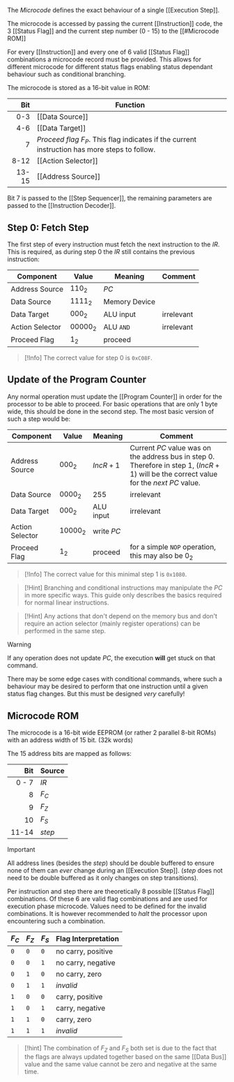 The _Microcode_ defines the exact behaviour of a single [[Execution Step]].

The microcode is accessed by passing the current [[Instruction]] code, the 3 [[Status Flag]] and the current step number (0 - 15) to the [[#Microcode ROM]]

For every [[Instruction]] and every one of 6 valid [[Status Flag]] combinations a microcode record must be provided. This allows for different microcode for different status flags enabling status dependant behaviour such as conditional branching.

The microcode is stored as a 16-bit value in ROM:

|   Bit | Function                                                                                       |
| ----: | ---------------------------------------------------------------------------------------------- |
|   0-3 | [[Data Source]]                                                                                |
|   4-6 | [[Data Target]]                                                                                |
|     7 | _Proceed flag_ $F_P$. This flag indicates if the current instruction has more steps to follow. |
|  8-12 | [[Action Selector]]                                                                            |
| 13-15 | [[Address Source]]                                                                             |
Bit 7 is passed to the [[Step Sequencer]], the remaining parameters are passed to the [[Instruction Decoder]].
## Step 0: Fetch Step
The first step of every instruction must fetch the next instruction to the $IR$. This is required, as during step 0 the $IR$ still contains the previous instruction:

| Component       | Value     | Meaning       | Comment    |
| --------------- | --------- | ------------- | ---------- |
| Address Source  | $110_2$   | $PC$          |            |
| Data Source     | $1111_2$  | Memory Device |            |
| Data Target     | $000_2$   | ALU input     | irrelevant |
| Action Selector | $00000_2$ | ALU `AND`     | irrelevant |
| Proceed Flag    | $1_2$     | proceed       |            |

>[!Info]
>The correct value for step 0 is `0xC08F`.

## Update of the Program Counter
Any normal operation must update the [[Program Counter]] in order for the processor to be able to proceed. For basic operations that are only 1 byte wide, this should be done in the second step. The most basic version of such a step would be:

| Component       | Value     | Meaning    | Comment                                                                                                                                     |
| --------------- | --------- | ---------- | ------------------------------------------------------------------------------------------------------------------------------------------- |
| Address Source  | $000_2$   | $IncR + 1$ | Current $PC$ value was on the address bus in step 0. Therefore in step 1, $(IncR + 1)$ will be the correct value for the _next_ $PC$ value. |
| Data Source     | $0000_2$  | $255$      | irrelevant                                                                                                                                  |
| Data Target     | $000_2$   | ALU input  | irrelevant                                                                                                                                  |
| Action Selector | $10000_2$ | write $PC$ |                                                                                                                                             |
| Proceed Flag    | $1_2$     | proceed    | for a simple `NOP` operation, this may also be $0_2$                                                                                        |

>[!Info]
>The correct value for this minimal step 1 is `0x1080`.

>[!Hint]
>Branching and conditional instructions may manipulate the $PC$ in more specific ways. This guide only describes the basics required for normal linear instructions.

>[!Hint]
Any actions that don't depend on the memory bus and don't require an action selector (mainly register operations) can be performed in the same step.

>[!Warning]
>If any operation does not update $PC$, the execution **will** get stuck on that command.
>
>There may be some edge cases with conditional commands, where such a behaviour may be desired to perform that one instruction until a given status flag changes. But this must be designed *very* carefully!
## Microcode ROM
The microcode is a 16-bit wide EEPROM (or rather 2 parallel 8-bit ROMs) with an address width of 15 bit. (32k words)

The 15 address bits are mapped as follows:

|   Bit | Source |
| ----: | ------ |
| 0 - 7 | $IR$   |
|     8 | $F_C$  |
|     9 | $F_Z$  |
|    10 | $F_S$  |
| 11-14 | $step$ |
>[!Important]
>All address lines (besides the $step$) should be double buffered to ensure none of them can _ever_ change during an [[Execution Step]]. ($step$ does not need to be double buffered as it only changes on step transitions).

Per instruction and step there are theoretically 8 possible [[Status Flag]] combinations. Of these 6 are valid flag combinations and are used for execution phase microcode. Values need to be defined for the invalid combinations. It is however recommended to _halt_ the processor upon encountering such a combination.

| $F_C$ | $F_Z$ | $F_S$ | Flag Interpretation |
| ----- | ----- | ----- | ------------------- |
| `0`   | `0`   | `0`   | no carry, positive  |
| `0`   | `0`   | `1`   | no carry, negative  |
| `0`   | `1`   | `0`   | no carry, zero      |
| `0`   | `1`   | `1`   | _invalid_           |
| `1`   | `0`   | `0`   | carry, positive     |
| `1`   | `0`   | `1`   | carry, negative     |
| `1`   | `1`   | `0`   | carry, zero         |
| `1`   | `1`   | `1`   | _invalid_           |

> [!hint]
> The combination of $F_Z$ and $F_S$ both set is due to the fact that the flags are always updated together based on the same [[Data Bus]] value and the same value cannot be zero and negative at the same time.
